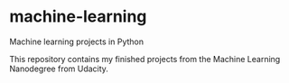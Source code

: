 # machine-learning
Machine learning projects in Python

This repository contains my finished projects from the Machine Learning Nanodegree from Udacity.
